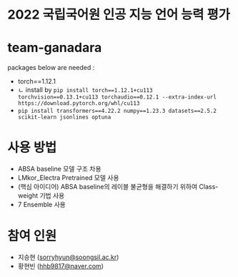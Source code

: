 # 2022 국립국어원 인공 지능 언어 능력 평가 
# team-ganadara
packages below are needed :
- torch==1.12.1
- ㄴ install by `pip install torch==1.12.1+cu113 torchvision==0.13.1+cu113 torchaudio==0.12.1 --extra-index-url https://download.pytorch.org/whl/cu113`
- `pip install transformers==4.22.2 numpy==1.23.3 datasets==2.5.2 scikit-learn jsonlines optuna`

# 사용 방법
- ABSA baseline 모델 구조 차용
- LMkor_Electra Pretrained 모델 사용
- (핵심 아이디어) ABSA baseline의 레이블 불균형을 해결하기 위하여 Class-weight 기법 사용
- 7 Ensemble 사용

# 참여 인원
- 지승현 (sorryhyun@soongsil.ac.kr)
- 황현빈 (hhb9817@naver.com)
